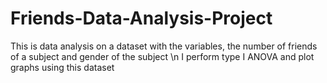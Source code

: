 # Friends-Data-Analysis-Project
This is data analysis on a dataset with the variables, the number of friends of a subject and gender of the subject \n I perform type I ANOVA and plot graphs using this dataset
